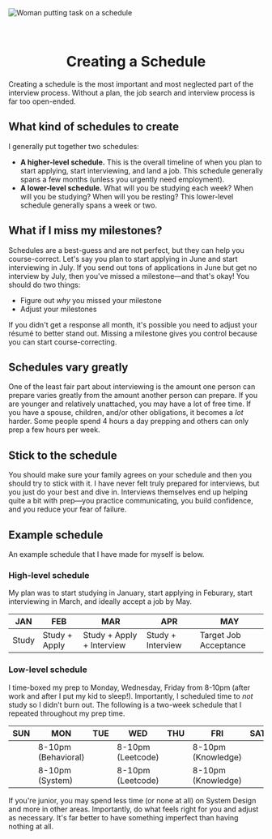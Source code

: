 <img style="margin: 0 auto; max-width:17rem; margin-bottom: 2rem" alt="Woman putting task on a schedule" src="/schedule.svg" />

<h1 style="text-align: center">Creating a Schedule</h1>

Creating a schedule is the most important and most neglected part of the interview process. Without a plan, the job search and interview process is far too open-ended.

## What kind of schedules to create

I generally put together two schedules:

- **A higher-level schedule.** This is the overall timeline of when you plan to start applying, start interviewing, and land a job. This schedule generally spans a few months (unless you urgently need employment).
- **A lower-level schedule.** What will you be studying each week? When will you be studying? When will you be resting? This lower-level schedule generally spans a week or two.

## What if I miss my milestones?

Schedules are a best-guess and are not perfect, but they can help you course-correct. Let's say you plan to start applying in June and start interviewing in July. If you send out tons of applications in June but get no interview by July, then you've missed a milestone&mdash;and that's okay! You should do two things:

- Figure out _why_ you missed your milestone
- Adjust your milestones

If you didn't get a response all month, it's possible you need to adjust your r&eacute;sum&eacute; to better stand out. Missing a milestone gives you control because you can start course-correcting.

## Schedules vary greatly

One of the least fair part about interviewing is the amount one person can prepare varies greatly from the amount another person can prepare. If you are younger and relatively unattached, you may have a lot of free time. If you have a spouse, children, and/or other obligations, it becomes a _lot_ harder. Some people spend 4 hours a day prepping and others can only prep a few hours per week.

## Stick to the schedule

You should make sure your family agrees on your schedule and then you should try to stick with it. I have never felt truly prepared for interviews, but you just do your best and dive in. Interviews themselves end up helping quite a bit with prep&mdash;you practice communicating, you build confidence, and you reduce your fear of failure.

## Example schedule

An example schedule that I have made for myself is below.

### High-level schedule

My plan was to start studying in January, start applying in Feburary, start interviewing in March, and ideally accept a job by May.

| JAN   | FEB           | MAR                       | APR               | MAY                   |
| ----- | ------------- | ------------------------- | ----------------- | --------------------- |
| Study | Study + Apply | Study + Apply + Interview | Study + Interview | Target Job Acceptance |

### Low-level schedule

I time-boxed my prep to Monday, Wednesday, Friday from 8-10pm (after work and after I put my kid to sleep!). Importantly, I scheduled time to _not_ study so I didn't burn out. The following is a two-week schedule that I repeated throughout my prep time.

| SUN | MON                 | TUE | WED               | THU | FRI                | SAT |
| --- | ------------------- | --- | ----------------- | --- | ------------------ | --- |
|     | 8-10pm (Behavioral) |     | 8-10pm (Leetcode) |     | 8-10pm (Knowledge) |     |
|     | 8-10pm (System)     |     | 8-10pm (Leetcode) |     | 8-10pm (Knowledge) |     |

If you're junior, you may spend less time (or none at all) on System Design and more in other areas. Importantly, do what feels right for you and adjust as necessary. It's far better to have something imperfect than having nothing at all.
